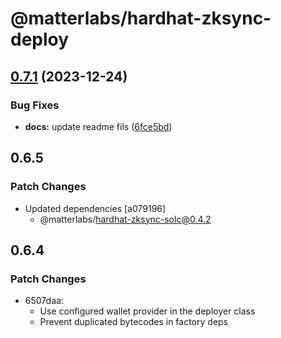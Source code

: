 # @matterlabs/hardhat-zksync-deploy

## [0.7.1](https://github.com/matter-labs/hardhat-zksync/compare/@matterlabs/hardhat-zksync-deploy@0.7.0...@matterlabs/hardhat-zksync-deploy-v0.7.1) (2023-12-24)


### Bug Fixes

* **docs:** update readme fils ([6fce5bd](https://github.com/matter-labs/hardhat-zksync/commit/6fce5bdd0ebc7d61519b5cc637f962c1390944ea))

## 0.6.5

### Patch Changes

- Updated dependencies [a079196]
  - @matterlabs/hardhat-zksync-solc@0.4.2

## 0.6.4

### Patch Changes

- 6507daa:
  - Use configured wallet provider in the deployer class
  - Prevent duplicated bytecodes in factory deps
